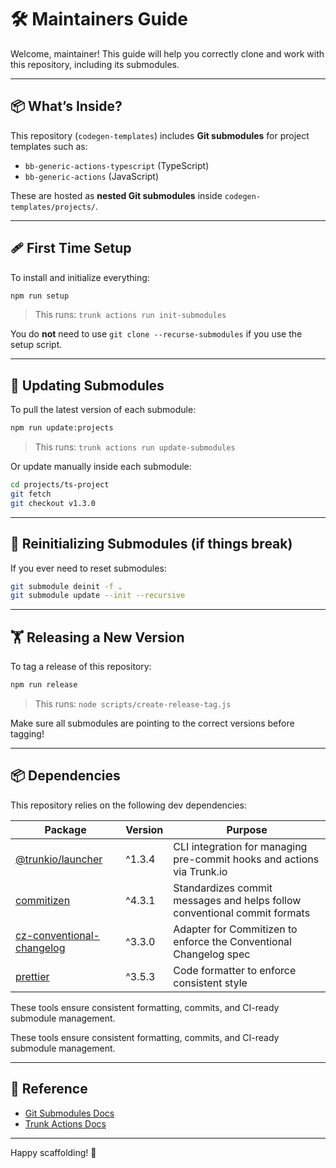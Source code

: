# 🛠 Maintainers Guide

Welcome, maintainer! This guide will help you correctly clone and work with this repository, including its submodules.

---

## 📦 What’s Inside?

This repository (`codegen-templates`) includes **Git submodules** for project templates such as:

- `bb-generic-actions-typescript` (TypeScript)
- `bb-generic-actions` (JavaScript)

These are hosted as **nested Git submodules** inside `codegen-templates/projects/`.

---

## 🩹 First Time Setup

To install and initialize everything:

```bash
npm run setup
```

> This runs: `trunk actions run init-submodules`

You do **not** need to use `git clone --recurse-submodules` if you use the setup script.

---

## 🔄 Updating Submodules

To pull the latest version of each submodule:

```bash
npm run update:projects
```

> This runs: `trunk actions run update-submodules`

Or update manually inside each submodule:

```bash
cd projects/ts-project
git fetch
git checkout v1.3.0
```

---

## 🧪 Reinitializing Submodules (if things break)

If you ever need to reset submodules:

```bash
git submodule deinit -f .
git submodule update --init --recursive
```

---

## 🏋 Releasing a New Version

To tag a release of this repository:

```bash
npm run release
```

> This runs: `node scripts/create-release-tag.js`

Make sure all submodules are pointing to the correct versions before tagging!

---

## 📦 Dependencies

This repository relies on the following dev dependencies:

| Package                                                                              | Version | Purpose                                                                   |
| ------------------------------------------------------------------------------------ | ------- | ------------------------------------------------------------------------- |
| [@trunkio/launcher](https://www.npmjs.com/package/@trunkio/launcher)                 | ^1.3.4  | CLI integration for managing pre-commit hooks and actions via Trunk.io    |
| [commitizen](https://www.npmjs.com/package/commitizen)                               | ^4.3.1  | Standardizes commit messages and helps follow conventional commit formats |
| [cz-conventional-changelog](https://www.npmjs.com/package/cz-conventional-changelog) | ^3.3.0  | Adapter for Commitizen to enforce the Conventional Changelog spec         |
| [prettier](https://www.npmjs.com/package/prettier)                                   | ^3.5.3  | Code formatter to enforce consistent style                                |

These tools ensure consistent formatting, commits, and CI-ready submodule management.

These tools ensure consistent formatting, commits, and CI-ready submodule management.

---

## 💾 Reference

- [Git Submodules Docs](https://git-scm.com/book/en/v2/Git-Tools-Submodules)
- [Trunk Actions Docs](https://docs.trunk.io/cli/getting-started/actions)

---

Happy scaffolding! 💪
